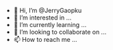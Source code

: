 - 👋 Hi, I’m @JerryGaopku
- 👀 I’m interested in ...
- 🌱 I’m currently learning ...
- 💞️ I’m looking to collaborate on ...
- 📫 How to reach me ...

<!---
JerryGaopku/JerryGaopku is a ✨ special ✨ repository because its `README.md` (this file) appears on your GitHub profile.
You can click the Preview link to take a look at your changes.
--->
